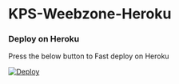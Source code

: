 # KPS-Weebzone-Heroku

### Deploy on Heroku

Press the below button to Fast deploy on Heroku

[![Deploy](https://www.herokucdn.com/deploy/button.svg)](https://dashboard.heroku.com/new?template=https://github.com/Tamilupdates/KPS-Weebzone-Heroku)


